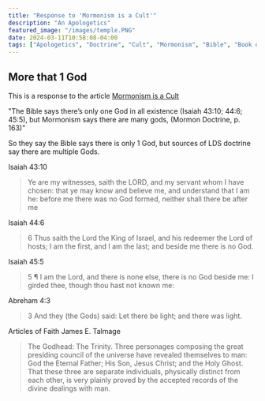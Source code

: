 ```yaml
---
title: "Response to 'Mormonism is a Cult'"
description: "An Apologetics"
featured_image: "/images/temple.PNG"
date: 2024-03-11T10:58:08-04:00
tags: ["Apologetics", "Doctrine", "Cult", "Mormonism", "Bible", "Book of Mormon"]
---
```


## More that 1 God
This is a response to the article [Mormonism is a Cult](https://carm.org/mormonism/is-mormonism-a-cult/)

"The Bible says there’s only one God in all existence (Isaiah 43:10; 44:6; 45:5), but Mormonism says there are many gods, (Mormon Doctrine, p. 163)"

So they say the Bible says there is only 1 God, but sources of LDS doctrine say there are multiple Gods. 

Isaiah 43:10

> Ye are my witnesses, saith the LORD, and my servant whom I have chosen: that ye may know and believe me, and understand that I am he: before me there was no God formed, neither shall there be after me

Isaiah 44:6

> 6 Thus saith the Lord the King of Israel, and his redeemer the Lord of hosts; I am the first, and I am the last; and beside me there is no God.

Isaiah 45:5

> 5 ¶ I am the Lord, and there is none else, there is no God beside me: I girded thee, though thou hast not known me:

Abreham 4:3

> 3 And they (the Gods) said: Let there be light; and there was light.

Articles of Faith James E. Talmage

> The Godhead: The Trinity. Three personages composing the great presiding council of
> the universe have revealed themselves to man: God the Eternal Father; His Son, Jesus
> Christ; and the Holy Ghost. That these three are separate individuals, physically
> distinct from each other, is very plainly proved by the accepted records of the divine
> dealings with man.

<!-- git add .
git commit -m ok
git push -->